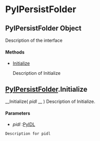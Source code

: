 # PyIPersistFolder

## PyIPersistFolder Object

Description of the interface

#### Methods


  - [Initialize](PyIPersistFolder.md#pyipersistfolderinitialize)

    Description of Initialize&nbsp;

## [PyIPersistFolder](#pyipersistfolder).Initialize

 __Initialize( *pidl* __ )
Description of Initialize.

#### Parameters


  -  *pidl* :[PyIDL](#pyidl)

    Description for pidl